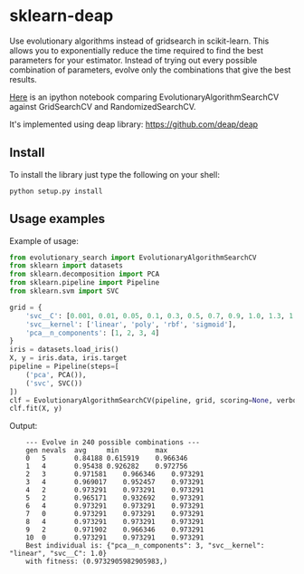 # sklearn-deap
Use evolutionary algorithms instead of gridsearch in scikit-learn. This allows you to exponentially reduce the time required to find the best parameters for your estimator. Instead of trying out every possible combination of parameters, evolve only the combinations that give the best results.

[Here](https://github.com/rsteca/sklearn-deap/blob/master/notebooks/test.ipynb) is an ipython notebook comparing EvolutionaryAlgorithmSearchCV against GridSearchCV and RandomizedSearchCV.

It's implemented using deap library: https://github.com/deap/deap

Install
-------

To install the library just type the following on your shell:

    python setup.py install

Usage examples
--------------



Example of usage:

```python
from evolutionary_search import EvolutionaryAlgorithmSearchCV
from sklearn import datasets
from sklearn.decomposition import PCA
from sklearn.pipeline import Pipeline
from sklearn.svm import SVC

grid = {
    'svc__C': [0.001, 0.01, 0.05, 0.1, 0.3, 0.5, 0.7, 0.9, 1.0, 1.3, 1.5, 1.7, 10, 100, 1000],
    'svc__kernel': ['linear', 'poly', 'rbf', 'sigmoid'],
    'pca__n_components': [1, 2, 3, 4]
}
iris = datasets.load_iris()
X, y = iris.data, iris.target
pipeline = Pipeline(steps=[
    ('pca', PCA()),
    ('svc', SVC())
])
clf = EvolutionaryAlgorithmSearchCV(pipeline, grid, scoring=None, verbose=True, n_jobs=4, population_size=5)
clf.fit(X, y)
```

Output:

        --- Evolve in 240 possible combinations ---
        gen nevals  avg     min         max     
        0   5       0.84188 0.615919    0.966346
        1   4       0.95438 0.926282    0.972756
        2   3       0.971581    0.966346    0.973291
        3   4       0.969017    0.952457    0.973291
        4   2       0.973291    0.973291    0.973291
        5   2       0.965171    0.932692    0.973291
        6   4       0.973291    0.973291    0.973291
        7   0       0.973291    0.973291    0.973291
        8   4       0.973291    0.973291    0.973291
        9   2       0.971902    0.966346    0.973291
        10  0       0.973291    0.973291    0.973291
        Best individual is: {"pca__n_components": 3, "svc__kernel": "linear", "svc__C": 1.0}
        with fitness: (0.9732905982905983,)

